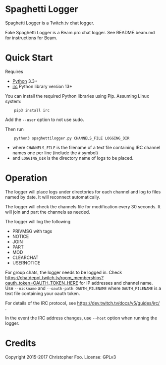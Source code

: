 Spaghetti Logger
================

Spaghetti Logger is a Twitch.tv chat logger.

Fake Spaghetti Logger is a Beam.pro chat logger. See README.beam.md for instructions for Beam.


Quick Start
===========

Requires

* [Python](https://www.python.org/) 3.3+
* [irc](https://pypi.python.org/pypi/irc) Python library version 13+

You can install the required Python libraries using Pip. Assuming Linux system:

        pip3 install irc

Add the `--user` option to not use sudo.

Then run

        python3 spaghettilogger.py CHANNELS_FILE LOGGING_DIR

* where `CHANNELS_FILE` is the filename of a text file containing IRC channel names one per line (include the `#` symbol)
* and `LOGGING_DIR` is the directory name of logs to be placed.


Operation
=========

The logger will place logs under directories for each channel and log to files named by date. It will reconnect automatically.

The logger will check the channels file for modification every 30 seconds. It will join and part the channels as needed.

The logger will log the following

* PRIVMSG with tags
* NOTICE
* JOIN
* PART
* MOD
* CLEARCHAT
* USERNOTICE


For group chats, the logger needs to be logged in. Check https://chatdepot.twitch.tv/room_memberships?oauth_token=OAUTH_TOKEN_HERE for IP addresses and channel name. Use `--nickname` and `--oauth-path OAUTH_FILENAME` where `OAUTH_FILENAME` is a text file containing your oauth token.

For details of the IRC protocol, see https://dev.twitch.tv/docs/v5/guides/irc/ .

In the event the IRC address changes, use `--host` option when running the logger.


Credits
=======

Copyright 2015-2017 Christopher Foo. License: GPLv3


